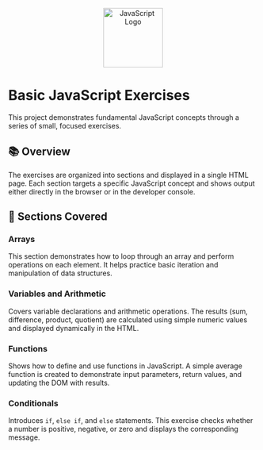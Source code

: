 <p align="center">
  <img src="https://upload.wikimedia.org/wikipedia/commons/6/6a/JavaScript-logo.png" alt="JavaScript Logo" width="120">
</p>

# Basic JavaScript Exercises

This project demonstrates fundamental JavaScript concepts through a series of small, focused exercises. 

## 📚 Overview

The exercises are organized into sections and displayed in a single HTML page. Each section targets a specific JavaScript concept and shows output either directly in the browser or in the developer console.

## 🔹 Sections Covered

### Arrays
This section demonstrates how to loop through an array and perform operations on each element. It helps practice basic iteration and manipulation of data structures.

### Variables and Arithmetic
Covers variable declarations and arithmetic operations. The results (sum, difference, product, quotient) are calculated using simple numeric values and displayed dynamically in the HTML.

### Functions
Shows how to define and use functions in JavaScript. A simple average function is created to demonstrate input parameters, return values, and updating the DOM with results.

### Conditionals
Introduces `if`, `else if`, and `else` statements. This exercise checks whether a number is positive, negative, or zero and displays the corresponding message.